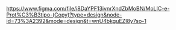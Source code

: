 https://www.figma.com/file/i8DaYPF13ivnrXndZbMoBN/MoLIC-e-Prot%C3%B3tipo-(Copy)?type=design&node-id=73%3A2392&mode=design&t=wnU4bkguEZI8y7so-1
